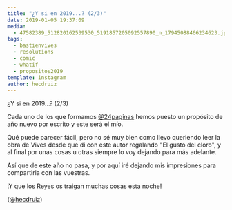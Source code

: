 ```yaml
---
title: "¿Y si en 2019...? (2/3)"
date: 2019-01-05 19:37:09
media: 
  - 47582389_512820162539530_5191857205092557890_n_17945088466234623.jpg
tags: 
  - bastienvives
  - resolutions
  - comic
  - whatif
  - propositos2019
template: instagram
author: hecdruiz
---
```


¿Y si en 2019...? (2/3)

Cada uno de los que formamos [@24paginas](https://instagram.com/24paginas) hemos puesto un propósito de año nuevo por escrito y este será el mío.

Qué puede parecer fácil, pero no sé muy bien como llevo queriendo leer la obra de Vives desde que di con este autor regalando "El gusto del cloro", y al final por unas cosas u otras siempre lo voy dejando para más adelante.

Así que de este año no pasa, y por aquí iré dejando mis impresiones para compartirla con las vuestras.

¡Y que los Reyes os traigan muchas cosas esta noche!

([@hecdruiz](https://instagram.com/hecdruiz))
